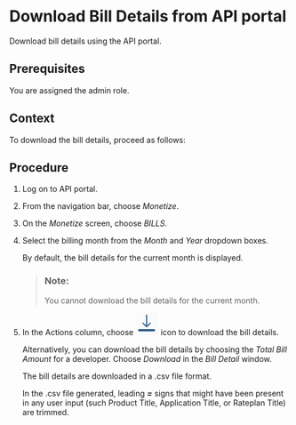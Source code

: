 <!-- loio329040d584d9429089c755d6b073c190 -->

# Download Bill Details from API portal

Download bill details using the API portal.



<a name="loio329040d584d9429089c755d6b073c190__prereq_d44_2xp_bz"/>

## Prerequisites

You are assigned the admin role.



<a name="loio329040d584d9429089c755d6b073c190__context_sq5_42j_zz"/>

## Context

To download the bill details, proceed as follows:



<a name="loio329040d584d9429089c755d6b073c190__steps_jmd_rz3_zz"/>

## Procedure

1.  Log on to API portal.

2.  From the navigation bar, choose *Monetize*.

3.  On the *Monetize* screen, choose *BILLS*.

4.  Select the billing month from the *Month* and *Year* dropdown boxes.

    By default, the bill details for the current month is displayed.

    > ### Note:  
    > You cannot download the bill details for the current month.

5.  In the Actions column, choose ![](images/donload_bill_f3fa97e.png) icon to download the bill details.

    Alternatively, you can download the bill details by choosing the *Total Bill Amount* for a developer. Choose *Download* in the *Bill Detail* window.

    The bill details are downloaded in a .csv file format.

    In the .csv file generated, leading ***=*** signs that might have been present in any user input \(such Product Title, Application Title, or Rateplan Title\) are trimmed.


